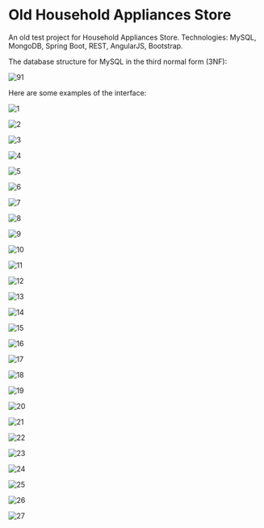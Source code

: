 # Old Household Appliances Store

An old test project for Household Appliances Store. Technologies: MySQL, MongoDB, Spring Boot, REST, AngularJS, Bootstrap.

The database structure for MySQL in the third normal form (3NF):

![91](https://user-images.githubusercontent.com/70665279/98493193-81744a00-2242-11eb-9adc-76a01e062d21.png)

Here are some examples of the interface:

![1](https://user-images.githubusercontent.com/70665279/98492838-b6cc6800-2241-11eb-8ce4-04268e244b91.png)

![2](https://user-images.githubusercontent.com/70665279/98492847-bb911c00-2241-11eb-904b-0788fc917e31.png)

![3](https://user-images.githubusercontent.com/70665279/98492850-bfbd3980-2241-11eb-9171-842b314ba3f7.png)

![4](https://user-images.githubusercontent.com/70665279/98492854-c350c080-2241-11eb-90bd-242348c15734.png)

![5](https://user-images.githubusercontent.com/70665279/98492861-c77cde00-2241-11eb-9f51-74f1a0a6a62e.png)

![6](https://user-images.githubusercontent.com/70665279/98492868-cc419200-2241-11eb-909d-198a2d95701c.png)

![7](https://user-images.githubusercontent.com/70665279/98492879-d1064600-2241-11eb-830d-b8382e010a70.png)

![8](https://user-images.githubusercontent.com/70665279/98492887-d5326380-2241-11eb-96dc-674d4692a26b.png)

![9](https://user-images.githubusercontent.com/70665279/98492894-d9f71780-2241-11eb-8613-347e5a47a7c1.png)

![10](https://user-images.githubusercontent.com/70665279/98492899-df546200-2241-11eb-8520-57e1cd851f91.png)

![11](https://user-images.githubusercontent.com/70665279/98492906-e3807f80-2241-11eb-98a8-198efff7686f.png)

![12](https://user-images.githubusercontent.com/70665279/98492911-e7ac9d00-2241-11eb-8934-c7c66c31268a.png)

![13](https://user-images.githubusercontent.com/70665279/98492916-eb402400-2241-11eb-9537-83db20bf1db1.png)

![14](https://user-images.githubusercontent.com/70665279/98492924-eed3ab00-2241-11eb-9f19-375411eb00fe.png)

![15](https://user-images.githubusercontent.com/70665279/98492929-f1ce9b80-2241-11eb-9e7d-0f24e72a3408.png)

![16](https://user-images.githubusercontent.com/70665279/98492936-f5fab900-2241-11eb-925c-c80c26a19c11.png)

![17](https://user-images.githubusercontent.com/70665279/98492943-fa26d680-2241-11eb-9f68-d4526649b734.png)

![18](https://user-images.githubusercontent.com/70665279/98492946-fdba5d80-2241-11eb-8510-0d6082b16711.png)

![19](https://user-images.githubusercontent.com/70665279/98492954-014de480-2242-11eb-9a9c-ddfcc26fad9c.png)

![20](https://user-images.githubusercontent.com/70665279/98492957-06129880-2242-11eb-86c2-c3c0d0b0eab4.png)

![21](https://user-images.githubusercontent.com/70665279/98492968-0ad74c80-2242-11eb-898a-629bab3e3228.png)

![22](https://user-images.githubusercontent.com/70665279/98492976-10349700-2242-11eb-936c-0583153684b9.png)

![23](https://user-images.githubusercontent.com/70665279/98492982-132f8780-2242-11eb-9979-b51746d4f125.png)

![24](https://user-images.githubusercontent.com/70665279/98492991-1a569580-2242-11eb-8bad-8caae592a207.png)

![25](https://user-images.githubusercontent.com/70665279/98493000-1dea1c80-2242-11eb-9919-6bdb78d28ef8.png)

![26](https://user-images.githubusercontent.com/70665279/98493011-217da380-2242-11eb-8166-6fc94a06b3e5.png)

![27](https://user-images.githubusercontent.com/70665279/98493016-24789400-2242-11eb-87da-abdfb33ad8d5.png)
